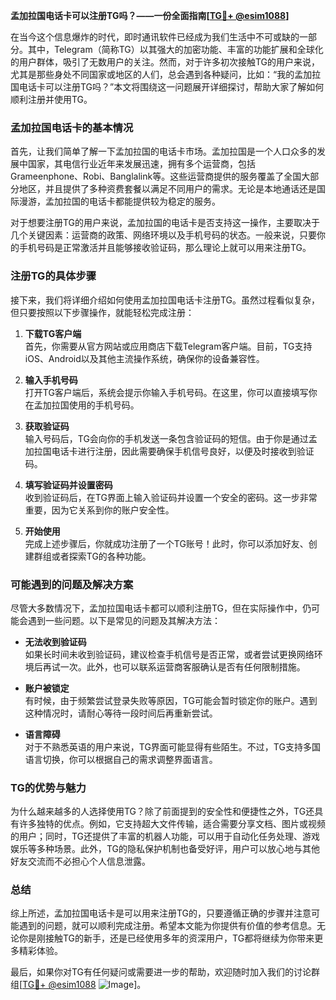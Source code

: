 **孟加拉国电话卡可以注册TG吗？——一份全面指南[[TG💪+ @esim1088](https://t.me/s/esim1088)]**

在当今这个信息爆炸的时代，即时通讯软件已经成为我们生活中不可或缺的一部分。其中，Telegram（简称TG）以其强大的加密功能、丰富的功能扩展和全球化的用户群体，吸引了无数用户的关注。然而，对于许多初次接触TG的用户来说，尤其是那些身处不同国家或地区的人们，总会遇到各种疑问，比如：“我的孟加拉国电话卡可以注册TG吗？”本文将围绕这一问题展开详细探讨，帮助大家了解如何顺利注册并使用TG。

### 孟加拉国电话卡的基本情况

首先，让我们简单了解一下孟加拉国的电话卡市场。孟加拉国是一个人口众多的发展中国家，其电信行业近年来发展迅速，拥有多个运营商，包括Grameenphone、Robi、Banglalink等。这些运营商提供的服务覆盖了全国大部分地区，并且提供了多种资费套餐以满足不同用户的需求。无论是本地通话还是国际漫游，孟加拉国的电话卡都能提供较为稳定的服务。

对于想要注册TG的用户来说，孟加拉国的电话卡是否支持这一操作，主要取决于几个关键因素：运营商的政策、网络环境以及手机号码的状态。一般来说，只要你的手机号码是正常激活并且能够接收验证码，那么理论上就可以用来注册TG。

### 注册TG的具体步骤

接下来，我们将详细介绍如何使用孟加拉国电话卡注册TG。虽然过程看似复杂，但只要按照以下步骤操作，就能轻松完成注册：

1. **下载TG客户端**  
   首先，你需要从官方网站或应用商店下载Telegram客户端。目前，TG支持iOS、Android以及其他主流操作系统，确保你的设备兼容性。

2. **输入手机号码**  
   打开TG客户端后，系统会提示你输入手机号码。在这里，你可以直接填写你在孟加拉国使用的手机号码。

3. **获取验证码**  
   输入号码后，TG会向你的手机发送一条包含验证码的短信。由于你是通过孟加拉国电话卡进行注册，因此需要确保手机信号良好，以便及时接收到验证码。

4. **填写验证码并设置密码**  
   收到验证码后，在TG界面上输入验证码并设置一个安全的密码。这一步非常重要，因为它关系到你的账户安全性。

5. **开始使用**  
   完成上述步骤后，你就成功注册了一个TG账号！此时，你可以添加好友、创建群组或者探索TG的各种功能。

### 可能遇到的问题及解决方案

尽管大多数情况下，孟加拉国电话卡都可以顺利注册TG，但在实际操作中，仍可能会遇到一些问题。以下是常见的问题及其解决方法：

- **无法收到验证码**  
  如果长时间未收到验证码，建议检查手机信号是否正常，或者尝试更换网络环境后再试一次。此外，也可以联系运营商客服确认是否有任何限制措施。

- **账户被锁定**  
  有时候，由于频繁尝试登录失败等原因，TG可能会暂时锁定你的账户。遇到这种情况时，请耐心等待一段时间后再重新尝试。

- **语言障碍**  
  对于不熟悉英语的用户来说，TG界面可能显得有些陌生。不过，TG支持多国语言切换，你可以根据自己的需求调整界面语言。

### TG的优势与魅力

为什么越来越多的人选择使用TG？除了前面提到的安全性和便捷性之外，TG还具有许多独特的优点。例如，它支持超大文件传输，适合需要分享文档、图片或视频的用户；同时，TG还提供了丰富的机器人功能，可以用于自动化任务处理、游戏娱乐等多种场景。此外，TG的隐私保护机制也备受好评，用户可以放心地与其他好友交流而不必担心个人信息泄露。

### 总结

综上所述，孟加拉国电话卡是可以用来注册TG的，只要遵循正确的步骤并注意可能遇到的问题，就可以顺利完成注册。希望本文能为你提供有价值的参考信息。无论你是刚接触TG的新手，还是已经使用多年的资深用户，TG都将继续为你带来更多精彩体验。

最后，如果你对TG有任何疑问或需要进一步的帮助，欢迎随时加入我们的讨论群组[[TG💪+ @esim1088](https://t.me/s/esim1088) ![Image](https://i.postimg.cc/4NQfJmqS/Snipaste-2025-05-13-00-14-12.png)]。